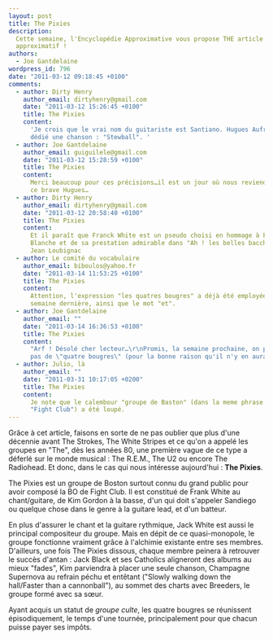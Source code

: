 ```yaml
---
layout: post
title: The Pixies
description:
  Cette semaine, l'Encyclopédie Approximative vous propose THE article
  approximatif !
authors:
  - Joe Gantdelaine
wordpress_id: 796
date: "2011-03-12 09:18:45 +0100"
comments:
  - author: Dirty Henry
    author_email: dirtyhenry@gmail.com
    date: "2011-03-12 15:26:45 +0100"
    title: The Pixies
    content:
      'Je crois que le vrai nom du guitariste est Santiano. Hugues Aufray lui a
      dédié une chanson : "Stewball". '
  - author: Joe Gantdelaine
    author_email: guiguilele@gmail.com
    date: "2011-03-12 15:28:59 +0100"
    title: The Pixies
    content:
      Merci beaucoup pour ces précisions…il est un jour où nous reviendrons sur
      ce brave Hugues…
  - author: Dirty Henry
    author_email: dirtyhenry@gmail.com
    date: "2011-03-12 20:58:40 +0100"
    title: The Pixies
    content:
      Et il paraît que Franck White est un pseudo choisi en hommage à Francis
      Blanche et de sa prestation admirable dans "Ah ! les belles bacchantes" de
      Jean Loubignac
  - author: Le comité du vocabulaire
    author_email: biboulos@yahoo.fr
    date: "2011-03-14 11:53:25 +0100"
    title: The Pixies
    content:
      Attention, l'expression "les quatres bougres" a déjà été employée la
      semaine dernière, ainsi que le mot "et".
  - author: Joe Gantdelaine
    author_email: ""
    date: "2011-03-14 16:36:53 +0100"
    title: The Pixies
    content:
      "Arf ! Désolé cher lecteur…\r\nPromis, la semaine prochaine, on parlera
      pas de \"quatre bougres\" (pour la bonne raison qu'il n'y en aura qu'un…)"
  - author: Julio, là
    author_email: ""
    date: "2011-03-31 10:17:05 +0200"
    title: The Pixies
    content:
      Je note que le calembour "groupe de Baston" (dans la meme phrase que
      "Fight Club") a été loupé.
---
```


Grâce à cet article, faisons en sorte de ne pas oublier que plus d'une décennie
avant The Strokes, The White Stripes et ce qu'on a appelé les groupes en "The",
dès les années 80, une première vague de ce type a déferlé sur le monde musical
: The R.E.M., The U2 ou encore The Radiohead. Et donc, dans le cas qui nous
intéresse aujourd'hui : **The Pixies**.

The Pixies est un groupe de Boston surtout connu du grand public pour avoir
composé la BO de Fight Club. Il est constitué de Frank White au chant/guitare,
de Kim Gordon à la basse, d'un qui doit s'appeler Sandiego ou quelque chose dans
le genre à la guitare lead, et d'un batteur.

En plus d'assurer le chant et la guitare rythmique, Jack White est aussi le
principal compositeur du groupe. Mais en dépit de ce quasi-monopole, le groupe
fonctionne vraiment grâce à l'alchimie existante entre ses membres. D'ailleurs,
une fois The Pixies dissous, chaque membre peinera à retrouver le succès d'antan
: Jack Black et ses Catholics aligneront des albums au mieux "fades", Kim
parviendra à placer une seule chanson, Champagne Supernova au refrain péchu et
entêtant ("Slowly walking down the hall/Faster than a cannonball"), au sommet
des charts avec Breeders, le groupe formé avec sa sœur.

Ayant acquis un statut de _groupe culte_, les quatre bougres se réunissent
épisodiquement, le temps d'une tournée, principalement pour que chacun puisse
payer ses impôts.

